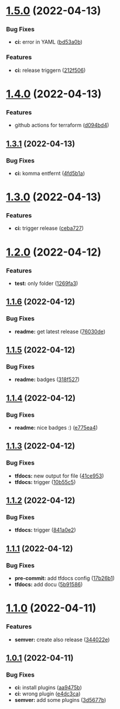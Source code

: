 # [1.5.0](https://github.com/yanehi/terraform-appservice-azure/compare/1.4.0...1.5.0) (2022-04-13)


### Bug Fixes

* **ci:** error in YAML ([bd53a0b](https://github.com/yanehi/terraform-appservice-azure/commit/bd53a0bfc164e26a6869e6977e09a76549901f09))


### Features

* **ci:** release triggern ([212f506](https://github.com/yanehi/terraform-appservice-azure/commit/212f5061ae90bc811e67ae5490e4615d2c3bff0b))

# [1.4.0](https://github.com/yanehi/terraform-appservice-azure/compare/1.3.1...1.4.0) (2022-04-13)


### Features

* github actions for terraform ([d094bd4](https://github.com/yanehi/terraform-appservice-azure/commit/d094bd4aa0df3557b11217b873cfc0f4c077d4f1))

## [1.3.1](https://github.com/yanehi/terraform-appservice-azure/compare/1.3.0...1.3.1) (2022-04-13)


### Bug Fixes

* **ci:** komma entfernt ([4fd5b1a](https://github.com/yanehi/terraform-appservice-azure/commit/4fd5b1af8e41f8b44571fcd775932b06684ed7a3))

# [1.3.0](https://github.com/yanehi/terraform-appservice-azure/compare/1.2.0...1.3.0) (2022-04-13)


### Features

* **ci:** trigger release ([ceba727](https://github.com/yanehi/terraform-appservice-azure/commit/ceba727fa6734cd9e7ba287ed4a05133f341c1e0))

# [1.2.0](https://github.com/yanehi/terraform-appservice-azure/compare/1.1.6...1.2.0) (2022-04-12)


### Features

* **test:** only folder ([1269fa3](https://github.com/yanehi/terraform-appservice-azure/commit/1269fa39ef556a2cd6e1ab8c42dfd3229b1e2fe2))

## [1.1.6](https://github.com/yanehi/terraform-appservice-azure/compare/1.1.5...1.1.6) (2022-04-12)


### Bug Fixes

* **readme:** get latest release ([76030de](https://github.com/yanehi/terraform-appservice-azure/commit/76030defb7fd0497e8dec285809cb4dfa873cba5))

## [1.1.5](https://github.com/yanehi/terraform-appservice-azure/compare/1.1.4...1.1.5) (2022-04-12)


### Bug Fixes

* **readme:** badges ([318f527](https://github.com/yanehi/terraform-appservice-azure/commit/318f5279ba32abc53c9c171d65c143ada92c4ccc))

## [1.1.4](https://github.com/yanehi/terraform-appservice-azure/compare/1.1.3...1.1.4) (2022-04-12)


### Bug Fixes

* **readme:** nice badges :) ([e775ea4](https://github.com/yanehi/terraform-appservice-azure/commit/e775ea4aaf39892325cba35a02e4f65aebaa39b8))

## [1.1.3](https://github.com/yanehi/terraform-appservice-azure/compare/1.1.2...1.1.3) (2022-04-12)


### Bug Fixes

* **tfdocs:** new output for file ([41ce953](https://github.com/yanehi/terraform-appservice-azure/commit/41ce9531eedc518aa6d34e8d52f1d6745934c9bd))
* **tfdocs:** trigger ([10b55c5](https://github.com/yanehi/terraform-appservice-azure/commit/10b55c517e6dbdd73600709a7a0325574d2bd282))

## [1.1.2](https://github.com/yanehi/terraform-appservice-azure/compare/1.1.1...1.1.2) (2022-04-12)


### Bug Fixes

* **tfdocs:** trigger ([841a0e2](https://github.com/yanehi/terraform-appservice-azure/commit/841a0e2a202f856893a05cb6c9d938107e26e6c3))

## [1.1.1](https://github.com/yanehi/terraform-appservice-azure/compare/1.1.0...1.1.1) (2022-04-12)


### Bug Fixes

* **pre-commit:** add tfdocs config ([17b26b1](https://github.com/yanehi/terraform-appservice-azure/commit/17b26b110fe9f70dc6512d2b1a9f37beda1bd89c))
* **tfdocs:** add docu ([5b91586](https://github.com/yanehi/terraform-appservice-azure/commit/5b91586a4101f461a3072662463649b331832b15))

# [1.1.0](https://github.com/yanehi/terraform-appservice-azure/compare/1.0.1...1.1.0) (2022-04-11)


### Features

* **semver:** create also release ([344022e](https://github.com/yanehi/terraform-appservice-azure/commit/344022eb94f7b7514d1745cffe0d6f8805a99738))

## [1.0.1](https://github.com/yanehi/terraform-appservice-azure/compare/1.0.0...1.0.1) (2022-04-11)


### Bug Fixes

* **ci:** install plugins ([aa9475b](https://github.com/yanehi/terraform-appservice-azure/commit/aa9475bfc86c049bc3a8d5d706c151046ff4d5ec))
* **ci:** wrong plugin ([e4dc3ca](https://github.com/yanehi/terraform-appservice-azure/commit/e4dc3ca5737c475f3e2fa56f8f88ea345ee1c975))
* **semver:** add some plugins ([3d5677b](https://github.com/yanehi/terraform-appservice-azure/commit/3d5677b98ceaea5c8ede83c1f9fc6e46631fe513))
